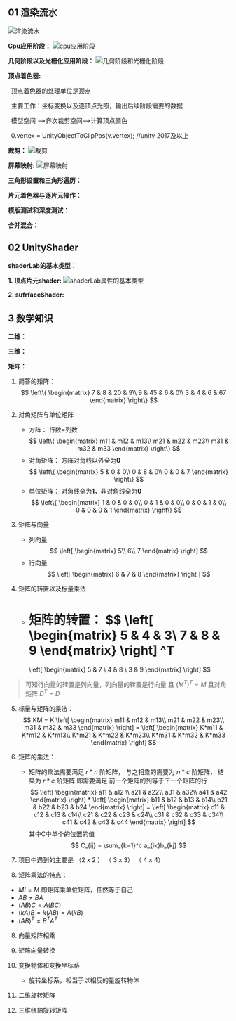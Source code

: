 
<script type="text/javascript"
       src="http://cdn.mathjax.org/mathjax/latest/MathJax.js?config=TeX-AMS-MML_HTMLorMML"></script>
## 01 渲染流水

 ![渲染流水](./06/01.png)

 **Cpu应用阶段：**
 ![cpu应用阶段](./06/02.png)

**几何阶段以及光栅化应用阶段：**
 ![几何阶段和光栅化阶段](./06/03.png)

 **顶点着色器:**

 &ensp;顶点着色器的处理单位是顶点

 &ensp;主要工作：坐标变换以及逐顶点光照，输出后续阶段需要的数据

 &ensp;模型空间 -->齐次裁剪空间-->计算顶点颜色

 &ensp;0.vertex = UnityObjectToClipPos(v.vertex); //unity 2017及以上

**裁剪：**
 ![裁剪](./06/04.png)

**屏幕映射:**
 ![屏幕映射](./06/05.png)

 **三角形设置和三角形遍历：**

 **片元着色器与逐片元操作：**

 **模版测试和深度测试：**

 **合并混合：**


## 02 UnityShader

**shaderLab的基本类型：**

**1. 顶点片元shader:**
![shaderLab属性的基本类型](./06/06.png)

**2. sufrfaceShader:**


## 3 数学知识

**二维：**

**三维：**

**矩阵：**
1. 简答的矩阵：
    $$
    \left\{
        \begin{matrix}
        7 & 8 & 20 & 9\\
        9 & 45 & 6 & 0\\
        3 & 4 & 6 & 67
        \end{matrix}
    \right\}
    $$

2. 对角矩阵与单位矩阵
    * 方阵： 行数=列数
    $$
        \left\{
        \begin{matrix}
        m11 & m12 & m13\\
        m21 & m22 & m23\\
        m31 & m32 & m33
        \end{matrix}
        \right\}
    $$ 
    * 对角矩阵： 方阵对角线以外全为**0**
    $$
        \left\{
            \begin{matrix}
            5 & 0 & 0\\
            0 & 8 & 0\\
            0 & 0 & 7
            \end{matrix}
            \right\}
    $$
    * 单位矩阵： 对角线全为**1**，非对角线全为**0**
    $$
    \left\{
        \begin{matrix}
        1 & 0 & 0 & 0\\
        0 & 1 & 0 & 0\\
        0 & 0 & 1 & 0\\
        0 & 0 & 0 & 1
        \end{matrix}
    \right\}
    $$

3. 矩阵与向量
    * 列向量
    $$
    \left[
    \begin{matrix}
    5\\
    6\\
    7
    \end{matrix}
    \right]
    $$
    * 行向量
    $$
    \left[
        \begin{matrix}
        6 & 7 & 8
        \end{matrix}
        \right
    ]
    $$

4. 矩阵的转置以及标量乘法
    * 矩阵的转置：
    $$
        \left[
            \begin{matrix}
            5 & 4 & 3\\
            7 & 8 & 9
            \end{matrix}
            \right]
            ^T 
        = 
        \left[
            \begin{matrix}
            5 & 7 \\
            4 & 8 \\
            3 & 9 
            \end{matrix}
            \right]
    $$
>可知行向量的转置是列向量，列向量的转置是行向量
且  $(M^T)^T = M$ 且对角矩阵 $D^T = D$


5. 标量与矩阵的乘法：
$$
KM = K
\left[
    \begin{matrix}
    m11 & m12 & m13\\
    m21 & m22 & m23\\
    m31 & m32 & m33
    \end{matrix}
    \right]
=
\left[
    \begin{matrix}
    K*m11 & K*m12 & K*m13\\
    K*m21 & K*m22 & K*m23\\
    K*m31 & K*m32 & K*m33
    \end{matrix}
    \right]
$$

6. 矩阵的乘法：
    * 矩阵的乘法需要满足 $r*n$ 阶矩阵， 与之相乘的需要为 $n*c$ 阶矩阵， 结果为 $r*c$ 阶矩阵 即需要满足
    前一个矩阵的列等于下一个矩阵的行
    $$
    \left[
        \begin{matrix}
        a11 & a12 \\
        a21 & a22\\
        a31 & a32\\
        a41 & a42
        \end{matrix}
    \right]
        *
    \left[
        \begin{matrix}
        b11 & b12 & b13 & b14\\
        b21 & b22 & b23 & b24
        \end{matrix}
    \right]
     = 
    \left[
        \begin{matrix}
        c11 & c12 & c13 & c14\\
        c21 & c22 & c23 & c24\\
        c31 & c32 & c33 & c34\\
        c41 & c42 & c43 & c44
        \end{matrix}
        \right]
    $$
    其中C中单个的位置的值
    $$
        C_{ij} = \sum_{k=1}^c a_{ik}b_{kj}
    $$

7. 项目中遇到的主要是 （2 x 2 ） （  3 x 3） （  4 x 4）

8. 矩阵乘法的特点： 
* $MI = M$ 即矩阵乘单位矩阵，任然等于自己
* $AB \neq BA$
* $(AB)C = A(BC)$
* $(kA)B = k(AB) = A(kB)$
* $(AB)^T = B^TA^T$

8. 向量矩阵相乘

9. 矩阵向量转换

10. 变换物体和变换坐标系
    * 旋转坐标系，相当于以相反的量旋转物体

11. 二维旋转矩阵
 
12. 三维绕轴旋转矩阵




